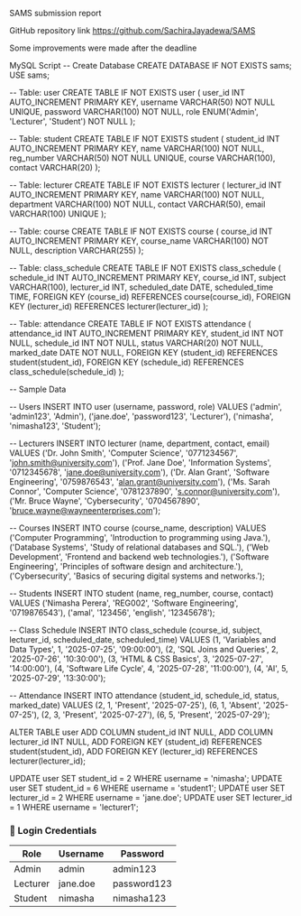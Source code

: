 SAMS submission report

GitHub repository link
https://github.com/SachiraJayadewa/SAMS


Some improvements were made after the deadline

MySQL Script
-- Create Database
CREATE DATABASE IF NOT EXISTS sams;
USE sams;

-- Table: user
CREATE TABLE IF NOT EXISTS user (
    user_id INT AUTO_INCREMENT PRIMARY KEY,
    username VARCHAR(50) NOT NULL UNIQUE,
    password VARCHAR(100) NOT NULL,
    role ENUM('Admin', 'Lecturer', 'Student') NOT NULL
);

-- Table: student
CREATE TABLE IF NOT EXISTS student (
    student_id INT AUTO_INCREMENT PRIMARY KEY,
    name VARCHAR(100) NOT NULL,
    reg_number VARCHAR(50) NOT NULL UNIQUE,
    course VARCHAR(100),
    contact VARCHAR(20)
);

-- Table: lecturer
CREATE TABLE IF NOT EXISTS lecturer (
    lecturer_id INT AUTO_INCREMENT PRIMARY KEY,
    name VARCHAR(100) NOT NULL,
    department VARCHAR(100) NOT NULL,
    contact VARCHAR(50),
    email VARCHAR(100) UNIQUE
);

-- Table: course
CREATE TABLE IF NOT EXISTS course (
    course_id INT AUTO_INCREMENT PRIMARY KEY,
    course_name VARCHAR(100) NOT NULL,
    description VARCHAR(255)
);

-- Table: class_schedule
CREATE TABLE IF NOT EXISTS class_schedule (
    schedule_id INT AUTO_INCREMENT PRIMARY KEY,
    course_id INT,
    subject VARCHAR(100),
    lecturer_id INT,
    scheduled_date DATE,
    scheduled_time TIME,
    FOREIGN KEY (course_id) REFERENCES course(course_id),
    FOREIGN KEY (lecturer_id) REFERENCES lecturer(lecturer_id)
);

-- Table: attendance
CREATE TABLE IF NOT EXISTS attendance (
    attendance_id INT AUTO_INCREMENT PRIMARY KEY,
    student_id INT NOT NULL,
    schedule_id INT NOT NULL,
    status VARCHAR(20) NOT NULL,
    marked_date DATE NOT NULL,
    FOREIGN KEY (student_id) REFERENCES student(student_id),
    FOREIGN KEY (schedule_id) REFERENCES class_schedule(schedule_id)
);

-- Sample Data

-- Users
INSERT INTO user (username, password, role) VALUES
('admin', 'admin123', 'Admin'),
('jane.doe', 'password123', 'Lecturer'),
('nimasha', 'nimasha123', 'Student');

-- Lecturers
INSERT INTO lecturer (name, department, contact, email) VALUES
('Dr. John Smith', 'Computer Science', '0771234567', 'john.smith@university.com'),
('Prof. Jane Doe', 'Information Systems', '0712345678', 'jane.doe@university.com'),
('Dr. Alan Grant', 'Software Engineering', '0759876543', 'alan.grant@university.com'),
('Ms. Sarah Connor', 'Computer Science', '0781237890', 's.connor@university.com'),
('Mr. Bruce Wayne', 'Cybersecurity', '0704567890', 'bruce.wayne@wayneenterprises.com');

-- Courses
INSERT INTO course (course_name, description) VALUES
('Computer Programming', 'Introduction to programming using Java.'),
('Database Systems', 'Study of relational databases and SQL.'),
('Web Development', 'Frontend and backend web technologies.'),
('Software Engineering', 'Principles of software design and architecture.'),
('Cybersecurity', 'Basics of securing digital systems and networks.');

-- Students
INSERT INTO student (name, reg_number, course, contact) VALUES
('Nimasha Perera', 'REG002', 'Software Engineering', '0719876543'),
('amal', '123456', 'english', '12345678');

-- Class Schedule
INSERT INTO class_schedule (course_id, subject, lecturer_id, scheduled_date, scheduled_time) VALUES
(1, 'Variables and Data Types', 1, '2025-07-25', '09:00:00'),
(2, 'SQL Joins and Queries', 2, '2025-07-26', '10:30:00'),
(3, 'HTML & CSS Basics', 3, '2025-07-27', '14:00:00'),
(4, 'Software Life Cycle', 4, '2025-07-28', '11:00:00'),
(4, 'AI', 5, '2025-07-29', '13:30:00');

-- Attendance
INSERT INTO attendance (student_id, schedule_id, status, marked_date) VALUES
(2, 1, 'Present', '2025-07-25'),
(6, 1, 'Absent', '2025-07-25'),
(2, 3, 'Present', '2025-07-27'),
(6, 5, 'Present', '2025-07-29');

ALTER TABLE user
    ADD COLUMN student_id INT NULL,
    ADD COLUMN lecturer_id INT NULL,
    ADD FOREIGN KEY (student_id) REFERENCES student(student_id),
    ADD FOREIGN KEY (lecturer_id) REFERENCES lecturer(lecturer_id);

UPDATE user SET student_id = 2 WHERE username = 'nimasha';
UPDATE user SET student_id = 6 WHERE username = 'student1';
UPDATE user SET lecturer_id = 2 WHERE username = 'jane.doe';
UPDATE user SET lecturer_id = 1 WHERE username = 'lecturer1';




### 🔐 Login Credentials

| Role     | Username     | Password     |
|----------|--------------|--------------|
| Admin    | admin        | admin123     |
| Lecturer | jane.doe     | password123  |
| Student  | nimasha      | nimasha123   |
